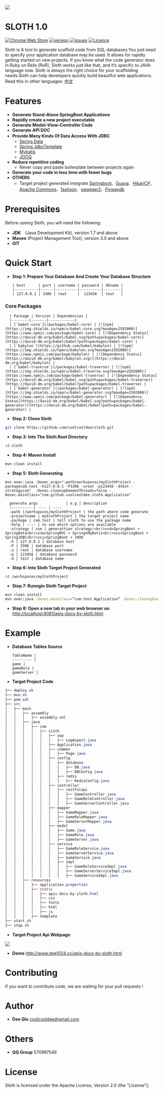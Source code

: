 ![](https://raw.githubusercontent.com/coolcooldee/sloth/master/src/main/resources/static/images/logo.png)

SLOTH 1.0
=========
[![Chrome Web Store](https://img.shields.io/chrome-web-store/stars/nimelepbpejjlbmoobocpfnjhihnpked.svg)]()  [![version](https://img.shields.io/badge/release-v1.0.1-brightgreen.svg)]()  [![issues](https://img.shields.io/badge/issues-2-orange.svg)]()  [![Licence](https://img.shields.io/badge/Licence-Apache-blue.svg)]()  

Sloth is A tool to generate scaffold code from SQL databases.You just need to specify your application database may be used. It allows for rapidly getting started on new projects.
If you know what the code generator does in Ruby on Rails (RoR), Sloth works just like that, and it’s specific to JAVA language now.
Sloth is always the right choice for your scaffolding needs.Sloth can help developers quickly build beautiful web applications.
Read this in other languages: [中文](/README_CN.md)

Features
========
- __Generate Stand-Alone SpringBoot Applications__
- __Rapidly create a new project executable__
- __Generate Model–View–Controller Code__
- __Generate API DOC__
- __Provide Many Kinds Of Data Access With JDBC__　
    * [Spring Data](http://projects.spring.io/spring-data/)
    * [Spring JdbcTemplate](http://docs.spring.io/spring/docs/current/spring-framework-reference/html/jdbc.html)
    * [Mybatis](http://www.mybatis.org/mybatis-3/)
    * [JOOQ](http://www.jooq.org)
- __Reduce repetitive coding__
    * Never copy and paste boilerplate between projects again
- __Generate your code in less time with fewer bugs__ 
- __OTHERS__
    * Target project generated integrate [Springboot](http://projects.spring.io/spring-boot/)、[Guava](https://github.com/google/guava)、[HikariCP](https://github.com/brettwooldridge/HikariCP)、[Apache Commons](http://commons.apache.org)、[fastjson](https://github.com/alibaba/fastjson)、[swagger2](http://swagger.io)、[Flywaydb](https://flywaydb.org)

Prerequisites
=============
Before useing Sloth, you will need the following:
- __JDK__　(Java Development Kit), version 1.7 and above
- __Maven__ (Project Management Tool), version 3.0 and above
- __GIT__ 

Quick Start
===========
- __Step 1: Prepare Your Database And Create Your Database Structure__

      | host      | port | username | password | dbname |
      |-----------|------|----------|----------|--------|
      | 127.0.0.1 | 3306 | root     |  123456  | test   |

### Core Packages
      | Package | Version | Dependencies |
      |--------|-------|------------|
      | [`babel-core`](/packages/babel-core) | [![npm](https://img.shields.io/npm/v/babel-core.svg?maxAge=2592000)](https://www.npmjs.com/package/babel-core) | [![Dependency Status](https://david-dm.org/babel/babel.svg?path=packages/babel-core)](https://david-dm.org/babel/babel?path=packages/babel-core) |
      | [`babylon`](https://github.com/babel/babylon) | [![npm](https://img.shields.io/npm/v/babylon.svg?maxAge=2592000)](https://www.npmjs.com/package/babylon) | [![Dependency Status](https://david-dm.org/babel/babylon.svg)](https://david-dm.org/babel/babylon) |
      | [`babel-traverse`](/packages/babel-traverse) | [![npm](https://img.shields.io/npm/v/babel-traverse.svg?maxAge=2592000)](https://www.npmjs.com/package/babel-traverse) | [![Dependency Status](https://david-dm.org/babel/babel.svg?path=packages/babel-traverse)](https://david-dm.org/babel/babel?path=packages/babel-traverse) |
      | [`babel-generator`](/packages/babel-generator) | [![npm](https://img.shields.io/npm/v/babel-generator.svg?maxAge=2592000)](https://www.npmjs.com/package/babel-generator) | [![Dependency Status](https://david-dm.org/babel/babel.svg?path=packages/babel-generator)](https://david-dm.org/babel/babel?path=packages/babel-generator) |
      

- __Step 2: Clone Sloth__
```bash
git clone https://github.com/coolcooldee/sloth.git
```
- __Step 3: Into The Sloth Root Directory__
```bash
cd sloth
```
- __Step 4: Maven Install__
```bash
mvn clean install
```
- __Step 5: Sloth Generating__
```
mvn exec:java -Dexec.args="-path/workspaces/mySlothProject -packagecom.test -h127.0.0.1 -P3306 -uroot -p123456 -dtest -strategyssm"  -Dexec.cleanupDaemonThreads=false -Dexec.mainClass="com.github.coolcooldee.sloth.Application"
```
      generate args             | e.g | description 
      :--------- | ---- | ---- 
      -path |/workspaces/mySlothProject | the path where code generate  
      -projectname | mySlothProject | the target project name  
      -package | com.test | tell sloth to use the package name
      -help | ---- | to see which options are available
      -strategy | ssm | generattion strategy:<br/>ssd=SpringBoot + SpringData<br/>ssm=SpringMVC + Spring+MyBatis<br/>sss=SpringBoot + SpringJDBC<br/>ssj=SpringBoot + JOOQ
      -h | 127.0.0.1 | database host 
      -P | 3306 | database port 
      -u | root | database username 
      -p | 123456 | database password
      -d | test | database name

- __Step 6: Into Sloth Target Project Generated__
```bash
cd /workspaces/mySlothProject
```

- __Step 7: Runngin Sloth Target Project__
```bash
mvn clean install
mvn exec:java -Dexec.mainClass=”com.test.Application” -Dexec.cleanupDaemonThreads=false
```
- __Step 8: Open a new tab in your web browser on__
<http://localhost:8081/apis-docs-by-sloth.html>

Example
=======
- __Database Tables Source__

      TableName |
      --------- |
      game |
      gameRole |
      gameServer |
      
- __Target Project Code__
```java
├── deploy.sh
├── mvn.sh
├── pom.xml
├── src
│   ├── main
│   │   ├── assembly
│   │   │   ├── assembly.xml
│   │   ├── java
│   │   │   ├── com
│   │   │   │   ├── sloth
│   │   │   │   │   ├── aop
│   │   │   │   │   │   ├── LogAspect.java
│   │   │   │   │   ├── Application.java
│   │   │   │   │   ├── common
│   │   │   │   │   │   ├── Page.java
│   │   │   │   │   ├── config
│   │   │   │   │   │   ├── database
│   │   │   │   │   │   │   ├── DB.java
│   │   │   │   │   │   │   ├── DBConfig.java
│   │   │   │   │   │   ├── redis
│   │   │   │   │   │   │   ├── RedisConfig.java
│   │   │   │   │   ├── controller
│   │   │   │   │   │   ├── restfulapi
│   │   │   │   │   │   │   ├── GameController.java
│   │   │   │   │   │   │   ├── GameRoleController.java
│   │   │   │   │   │   │   ├── GameServerController.java
│   │   │   │   │   ├── mapper
│   │   │   │   │   │   ├── GameMapper.java
│   │   │   │   │   │   ├── GameRoleMapper.java
│   │   │   │   │   │   ├── GameServerMapper.java
│   │   │   │   │   ├── model
│   │   │   │   │   │   ├── Game.java
│   │   │   │   │   │   ├── GameRole.java
│   │   │   │   │   │   ├── GameServer.java
│   │   │   │   │   ├── service
│   │   │   │   │   │   ├── GameRoleService.java
│   │   │   │   │   │   ├── GameServerService.java
│   │   │   │   │   │   ├── GameService.java
│   │   │   │   │   │   ├── impl
│   │   │   │   │   │   │   ├── GameRoleServiceImpl.java
│   │   │   │   │   │   │   ├── GameServerServiceImpl.java
│   │   │   │   │   │   │   ├── GameServiceImpl.java
│   │   ├── resources
│   │   │   ├── application.properties
│   │   │   ├── static
│   │   │   │   ├── apis-docs-by-sloth.html
│   │   │   │   ├── css
│   │   │   │   ├── fonts
│   │   │   │   ├── html
│   │   │   │   ├── js
│   │   │   ├── template
├── start.sh
├── stop.sh
```
- __Target Project Api Webpage__

![](https://raw.githubusercontent.com/coolcooldee/sloth/master/src/main/resources/static/images/demo1.png)

- __Demo__
http://www.dee1024.cc/apis-docs-by-sloth.html

Contributing
============
If you want to contribute code, we are waiting for your pull requests !

Author
======
* __Dee Qiu__ <coolcooldee@gmail.com>

Others
======
* __QQ Group__ 570997546

License
=======
Sloth is licensed under the Apache License, Version 2.0 (the "License");




